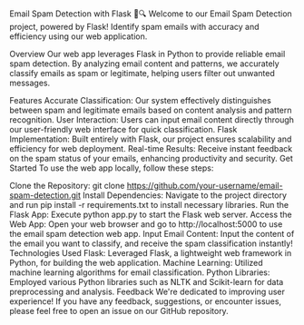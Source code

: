 Email Spam Detection with Flask 📧🔍
Welcome to our Email Spam Detection project, powered by Flask! Identify spam emails with accuracy and efficiency using our web application.

Overview
Our web app leverages Flask in Python to provide reliable email spam detection. By analyzing email content and patterns, we accurately classify emails as spam or legitimate, helping users filter out unwanted messages.

Features
Accurate Classification: Our system effectively distinguishes between spam and legitimate emails based on content analysis and pattern recognition.
User Interaction: Users can input email content directly through our user-friendly web interface for quick classification.
Flask Implementation: Built entirely with Flask, our project ensures scalability and efficiency for web deployment.
Real-time Results: Receive instant feedback on the spam status of your emails, enhancing productivity and security.
Get Started
To use the web app locally, follow these steps:

Clone the Repository: git clone https://github.com/your-username/email-spam-detection.git
Install Dependencies: Navigate to the project directory and run pip install -r requirements.txt to install necessary libraries.
Run the Flask App: Execute python app.py to start the Flask web server.
Access the Web App: Open your web browser and go to http://localhost:5000 to use the email spam detection web app.
Input Email Content: Input the content of the email you want to classify, and receive the spam classification instantly!
Technologies Used
Flask: Leveraged Flask, a lightweight web framework in Python, for building the web application.
Machine Learning: Utilized machine learning algorithms for email classification.
Python Libraries: Employed various Python libraries such as NLTK and Scikit-learn for data preprocessing and analysis.
Feedback
We're dedicated to improving user experience! If you have any feedback, suggestions, or encounter issues, please feel free to open an issue on our GitHub repository.
